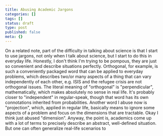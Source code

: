 ```yaml
---
title: Abusing Academic Jargons
categories: []
tags: []
status: draft
type: post
published: false
meta: {}
---
```


On a related note, part of the difficulty in talking about science is that I
start to use jargons, not only when I talk about science, but I start to do
this in everyday life. Honestly, I don't think I'm trying to be pompous, they
are just so convenient and describe situations perfectly. Orthogonal, for
example, is such a conveniently packaged word that can be applied to everyday
problems, which describes two/or many aspects of a thing that can vary
independently of each other, e.g. ISIS and the refugee crisis are not
orthogonal issues. The literal meaning of "orthogonal" is "perpendicular",
mathematically, which makes absolutely no sense in real life. It's probably
closer to "independent" in regular-speak, though that word has its own
connotations inherited from probabilities. Another word I abuse now is
"projection", which, applied in regular life, basically means to ignore some
aspects of a problem and focus on the dimensions that are tractable. Okay I
think just abused "dimension". Anyway, the point is, academics come up with a
lot of terms to precisely describe an abstract, well-defined situation. But
one can often generalize real-life scenarios to
